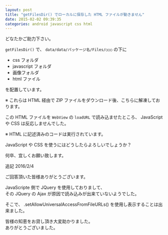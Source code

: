 ```yaml
---
layout: post
title: "getFilesDir() でローカルに保存した HTML ファイルが動きません"
date: 2015-02-02 09:39:35
categories: android javascript css html
---
```

<p>どなたかご助力下さい。</p>

<p><code>getFilesDir()</code> で、 <code>data/data/パッケージ名/Files/○○○</code> の下に</p>

<ul>
<li>css フォルダ</li>
<li>javascript フォルダ</li>
<li>画像フォルダ</li>
<li>html ファイル</li>
</ul>

<p>を配置しています。</p>

<p>※ これらは HTML 経由で ZIP ファイルをダウンロード後、こちらに解凍しております。</p>

<p>この HTML ファイルを <code>WebView</code> の <code>loadURL</code> で読み込ませたところ、 JavaScript や CSS は反応しませんでした。</p>

<p>※ HTML に記述済みのコードは実行されています。</p>

<p>JavaScript や CSS を使うにはどうしたらよろしいでしょうか？</p>

<p>何卒、宜しくお願い致します。</p>

<p>追記 2016/2/4</p>

<p>ご回答頂いた皆様ありがとうございます。</p>

<p>JavaScripte 側で JQuery を使用しておりまして、<br>
その JQuery の Ajax が原因で読み込みが出来ていないようでした。</p>

<p>そこで、 .setAllowUniversalAccessFromFileURLs() を使用し表示することは出来ました。</p>

<p>皆様の知恵をお貸し頂き大変助かりました。<br>
ありがとうございました。</p>
